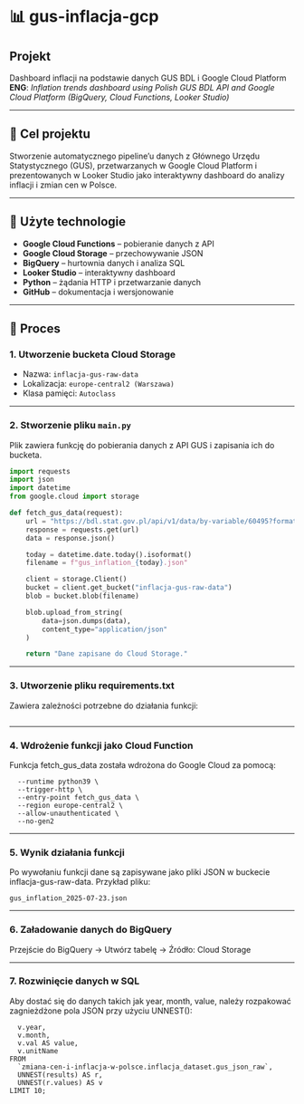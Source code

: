 # 📊 gus-inflacja-gcp

## Projekt

Dashboard inflacji na podstawie danych GUS BDL i Google Cloud Platform  
**ENG**: *Inflation trends dashboard using Polish GUS BDL API and Google Cloud Platform (BigQuery, Cloud Functions, Looker Studio)*

---

## 🎯 Cel projektu

Stworzenie automatycznego pipeline’u danych z Głównego Urzędu Statystycznego (GUS), przetwarzanych w Google Cloud Platform i prezentowanych w Looker Studio jako interaktywny dashboard do analizy inflacji i zmian cen w Polsce.

---

## 🧰 Użyte technologie

- **Google Cloud Functions** – pobieranie danych z API
- **Google Cloud Storage** – przechowywanie JSON
- **BigQuery** – hurtownia danych i analiza SQL
- **Looker Studio** – interaktywny dashboard
- **Python** – żądania HTTP i przetwarzanie danych
- **GitHub** – dokumentacja i wersjonowanie

---

## 🧱 Proces

### 1. Utworzenie bucketa Cloud Storage

- Nazwa: `inflacja-gus-raw-data`
- Lokalizacja: `europe-central2 (Warszawa)`
- Klasa pamięci: `Autoclass`

---

### 2. Stworzenie pliku `main.py`

Plik zawiera funkcję do pobierania danych z API GUS i zapisania ich do bucketa.

```python
import requests
import json
import datetime
from google.cloud import storage

def fetch_gus_data(request):
    url = "https://bdl.stat.gov.pl/api/v1/data/by-variable/60495?format=json"
    response = requests.get(url)
    data = response.json()

    today = datetime.date.today().isoformat()
    filename = f"gus_inflation_{today}.json"

    client = storage.Client()
    bucket = client.get_bucket("inflacja-gus-raw-data")
    blob = bucket.blob(filename)

    blob.upload_from_string(
        data=json.dumps(data),
        content_type="application/json"
    )

    return "Dane zapisane do Cloud Storage."
```

---

### 3. Utworzenie pliku requirements.txt

Zawiera zależności potrzebne do działania funkcji:

```txt requests google-cloud-storage 
```

---

### 4. Wdrożenie funkcji jako Cloud Function

Funkcja fetch_gus_data została wdrożona do Google Cloud za pomocą:

```gcloud functions deploy fetch_gus_data \
  --runtime python39 \
  --trigger-http \
  --entry-point fetch_gus_data \
  --region europe-central2 \
  --allow-unauthenticated \
  --no-gen2
```

---

### 5. Wynik działania funkcji

Po wywołaniu funkcji dane są zapisywane jako pliki JSON w buckecie inflacja-gus-raw-data. Przykład pliku:

```gus_inflation_2025-07-23.json```

---

### 6. Załadowanie danych do BigQuery

Przejście do BigQuery → Utwórz tabelę → Źródło: Cloud Storage

---

### 7. Rozwinięcie danych w SQL

Aby dostać się do danych takich jak year, month, value, należy rozpakować zagnieżdżone pola JSON przy użyciu UNNEST():

```SELECT
  v.year,
  v.month,
  v.val AS value,
  v.unitName
FROM
  `zmiana-cen-i-inflacja-w-polsce.inflacja_dataset.gus_json_raw`,
  UNNEST(results) AS r,
  UNNEST(r.values) AS v
LIMIT 10;
```

